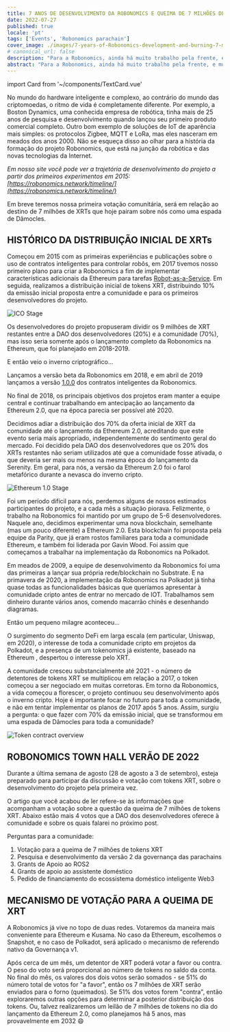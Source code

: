 ```yaml
---
title: 7 ANOS DE DESENVOLVIMENTO DA ROBONOMICS E QUEIMA DE 7 MILHÕES DE XRTs
date: 2022-07-27
published: true
locale: 'pt'
tags: ['Events', 'Robonomics parachain']
cover_image: ./images/7-years-of-Robonomics-development-and-burning-7-million-XRT/7-years-of-Robonomics-development-and-burning-7-million-XRT.jpg
# canonical_url: false
description: "Para a Robonomics, ainda há muito trabalho pela frente, e muitas coisas irão acontecer pela primeira vez."
abstract: "Para a Robonomics, ainda há muito trabalho pela frente, e muitas coisas irão acontecer pela primeira vez."
---
```

import Card from '~/components/TextCard.vue'

No mundo do hardware inteligente e complexo, ao contrário do mundo das criptomoedas, o ritmo de vida é completamente diferente. Por exemplo, a Boston Dynamics, uma conhecida empresa de robótica, tinha mais de 25 anos de pesquisa e desenvolvimento quando lançou seu primeiro produto comercial completo. Outro bom exemplo de soluções de IoT de aparência mais simples: os protocolos Zigbee, MQTT e LoRa, mas eles nasceram em meados dos anos 2000. Não se esqueça disso ao olhar para a história da formação do projeto Robonomics, que está na junção da robótica e das novas tecnologias da Internet.

*Em nosso site você pode ver a trajetória de desenvolvimento do projeto a partir dos primeiros experimentos em 2015: [https://robonomics.network/timeline/](https://robonomics.network/timeline/)*

Em breve teremos nossa primeira votação comunitária, será em relação ao destino de 7 milhões de XRTs que hoje pairam sobre nós como uma espada de Dâmocles.

## HISTÓRICO DA DISTRIBUIÇÃO INICIAL DE XRTs

Começou em 2015 com as primeiras experiências e publicações sobre o uso de contratos inteligentes para controlar robôs, em 2017 tivemos nosso primeiro plano para criar a Robonomics a fim de implementar características adicionais da Ethereum para tarefas [Robot-as-a-Service](https://en.wikipedia.org/wiki/Robot_as_a_service). Em seguida, realizamos a distribuição inicial de tokens XRT, distribuindo 10% da emissão inicial proposta entre a comunidade e para os primeiros desenvolvedores do projeto.

![ICO Stage](./images/7-years-of-Robonomics-development-and-burning-7-million-XRT/7-years-img-1.png)

Os desenvolvedores do projeto propuseram dividir os 9 milhões de XRT restantes entre a DAO dos desenvolvedores (20%) e a comunidade (70%), mas isso seria somente após o lançamento completo da Robonomics na Ethereum, que foi planejado em 2018-2019.

E então veio o inverno criptográfico...

Lançamos a versão beta da Robonomics em 2018, e em abril de 2019 lançamos a versão [1.0.0](https://github.com/airalab/robonomics_contracts/releases/tag/v1.0) dos contratos inteligentes da Robonomics.

No final de 2018, os principais objetivos dos projetos eram manter a equipe central e continuar trabalhando em antecipação ao lançamento da Ethereum 2.0, que na época parecia ser possível até 2020.

Decidimos adiar a distribuição dos 70% da oferta inicial de XRT da comunidade até o lançamento da Ethereum 2.0, acreditando que este evento seria mais apropriado, independentemente do sentimento geral do mercado. Foi decidido pela DAO dos desenvolvedores que os 20% dos XRTs restantes não seriam utilizados até que a comunidade fosse ativada, o que deveria ser mais ou menos na mesma época do lançamento da Serenity. Em geral, para nós, a versão da Ethereum 2.0 foi o farol metafórico durante a nevasca do inverno cripto.

![Ethereum 1.0 Stage](./images/7-years-of-Robonomics-development-and-burning-7-million-XRT/7-years-img-2.png)

Foi um período difícil para nós, perdemos alguns de nossos estimados participantes do projeto, e a cada mês a situação piorava. Felizmente, o trabalho na Robonomics  foi mantido por um grupo de 5-6 desenvolvedores. Naquele ano, decidimos experimentar uma nova blockchain, semelhante (mas um pouco diferente) a Ethereum 2.0. Esta blockchain foi proposta pela equipe da Parity, que já eram rostos familiares para toda a comunidade Ethereum, e também foi liderada por Gavin Wood. Foi assim que começamos a trabalhar na implementação da Robonomics na Polkadot.

Em meados de 2009, a equipe de desenvolvimento da Robonomics foi uma das primeiras a lançar sua própria rede/blockchain no Substrate. E na primavera de 2020, a implementação da Robonomics na Polkadot já tinha quase todas as funcionalidades básicas que queríamos apresentar à comunidade cripto antes de entrar no mercado de IOT. Trabalhamos sem dinheiro durante vários anos, comendo macarrão chinês e desenhando diagramas.

Então um pequeno milagre aconteceu...

O surgimento do segmento DeFi em larga escala (em particular, Uniswap, em 2020), o interesse de toda a comunidade cripto em projetos da Polkadot, e a presença de um tokenomics já existente, baseado na Ethereum , despertou o interesse pelo XRT.

A comunidade cresceu substancialmente até 2021 - o número de detentores de tokens XRT se multiplicou em relação a 2017, o token começou a ser negociado em muitas corretoras. Em torno da Robonomics, a vida começou a florescer, o projeto continuou seu desenvolvimento após o inverno cripto. Hoje é importante focar no futuro para toda a comunidade, e não em tentar implementar os planos de 2017 após 5 anos. Assim, surgiu a pergunta: o que fazer com 70% da emissão inicial, que se transformou em uma espada de Dâmocles para toda a comunidade?

![Token contract overview](./images/7-years-of-Robonomics-development-and-burning-7-million-XRT/7-years-img-3.png)

## ROBONOMICS TOWN HALL VERÃO DE 2022

Durante a última semana de agosto (28 de agosto a 3 de setembro), esteja preparado para participar da discussão e votação com tokens XRT, sobre o desenvolvimento do projeto pela primeira vez.

O artigo que você acabou de ler refere-se às informações que acompanham a votação sobre a questão da queima de 7 milhões de tokens XRT. Abaixo estão mais 4 votos que a DAO dos desenvolvedores oferece à comunidade e sobre os quais falarei no próximo post.

Perguntas para a comunidade:

1. Votação para a queima de 7 milhões de tokens XRT
2. Pesquisa e desenvolvimento da versão 2 da governança das parachains
3. Grants de Apoio ao ROS2
4. Grants de apoio ao assistente doméstico
5. Pedido de financiamento do ecossistema doméstico inteligente Web3

## MECANISMO DE VOTAÇÃO PARA A QUEIMA DE XRT

A Robonomics já vive no topo de duas redes. Votaremos da maneira mais conveniente para Ethereum e Kusama. No caso da Ethereum, escolhemos o Snapshot, e no caso de Polkadot, será aplicado o mecanismo de referendo nativo da Governança v1.

Após cerca de um mês, um detentor de XRT poderá votar a favor ou contra. O peso do voto será proporcional ao número de tokens no saldo da conta. No final do mês, os valores dos dois votos serão somados - se 51% do número total de votos for "a favor", então os 7 milhões de XRT serão enviados para o forno (queimados). Se 51% dos votos forem "contra", então exploraremos outras opções para determinar a posterior distribuição dos tokens. Ou, talvez realizaremos um leilão de 7 milhões de tokens no dia do lançamento da Ethereum 2.0, como planejamos há 5 anos, mas provavelmente em 2032 😄